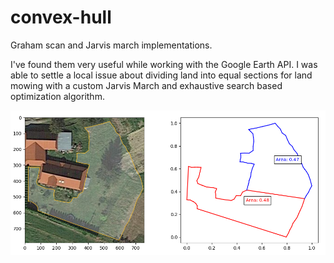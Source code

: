 # convex-hull
Graham scan and Jarvis march implementations.

I've found them very useful while working with the Google Earth API. I was able to settle a local issue about dividing
land into equal sections for land mowing with a custom Jarvis March and exhaustive search based optimization algorithm.

![real life use case](images/convex_hull_use_case.png)
